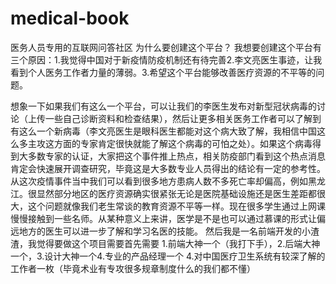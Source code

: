 # medical-book
医务人员专用的互联网问答社区
为什么要创建这个平台？
  我想要创建这个平台有三个原因：1.我觉得中国对于新疫情防疫机制还有待完善2.李文亮医生事迹，让我看到个人医务工作者力量的薄弱。3.希望这个平台能够改善医疗资源的不平等的问题。

  想象一下如果我们有这么一个平台，可以让我们的李医生发布对新型冠状病毒的讨论（上传一些自己诊断资料和检查结果），然后让更多相关医务工作者可以了解到有这么一个新病毒（李文亮医生是眼科医生都能对这个病大致了解，我相信中国这么多主攻这方面的专家肯定很快就能了解这个病毒的可怕之处）。如果这个病毒得到大多数专家的认证，大家把这个事件推上热点，相关防疫部门看到这个热点消息肯定会快速展开调查研究，毕竟这是大多数专业人员得出的结论有一定的参考性。
  从这次疫情事件当中我们可以看到很多地方患病人数不多死亡率却偏高，例如黑龙江。很显然部分地区的医疗资源确实很紧张无论是医院基础设施还是医生差距都很大，这个问题就像我们老生常谈的教育资源不平等一样。现在很多学生通过上网课慢慢接触到一些名师。从某种意义上来讲，医学是不是也可以通过慕课的形式让偏远地方的医生可以进一步了解和学习名医的技能。
然后我是一名前端开发的小渣渣，我觉得要做这个项目需要首先需要 1.前端大神一个（我打下手），2.后端大神一个，3.设计大神一个4.专业的产品经理一个 4.对中国医疗卫生系统有较深了解的工作者一枚（毕竟术业有专攻很多规章制度什么的我们都不懂）
